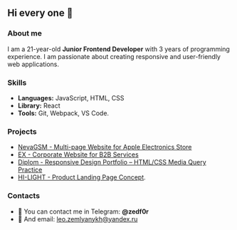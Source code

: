## Hi every one 👋

### About me
I am a 21-year-old **Junior Frontend Developer** with 3 years of programming experience. I am passionate about creating responsive and user-friendly web applications.

### Skills

- **Languages:** JavaScript, HTML, CSS
- **Library:** React
- **Tools:** Git, Webpack, VS Code.

### Projects
- [NevaGSM - Multi-page Website for Apple Electronics Store](https://github.com/zedf0r/NevaGSM/tree/yarndev)
- [EX - Corporate Website for B2B Services](https://github.com/zedf0r/EX)
- [Diplom - Responsive Design Portfolio – HTML/CSS Media Query Practice](https://github.com/zedf0r/mq-diplom)
- [HI-LIGHT - Product Landing Page Concept](https://github.com/zedf0r/HI-LIGHT-by-zedf0r).

### Contacts

- 💼 You can contact me in Telegram: **@zedf0r**
- 💼 And email: [leo.zemlyanykh@yandex.ru](mailto:leo.zemlyanykh@yandex.ru)
